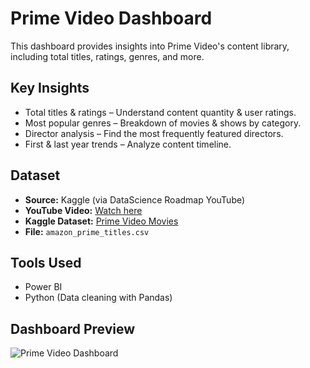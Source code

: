 # Prime Video Dashboard  

This dashboard provides insights into Prime Video's content library, including total titles, ratings, genres, and more.  

## Key Insights  
- Total titles & ratings – Understand content quantity & user ratings.  
- Most popular genres – Breakdown of movies & shows by category.  
- Director analysis – Find the most frequently featured directors.  
- First & last year trends – Analyze content timeline.  

## Dataset  
- **Source:** Kaggle (via DataScience Roadmap YouTube)  
- **YouTube Video:** [Watch here](https://www.youtube.com/watch?v=_xs8XXlGQVM&list=PL7RSbI9s6KhhQqxFpkPVCHykgrWPK41gS&index=2)  
- **Kaggle Dataset:** [Prime Video Movies](https://www.youtube.com/redirect?event=video_description&redir_token=QUFFLUhqbnRTVndDMEJRY3hZMGVja2lrUElMTmU2RGRNZ3xBQ3Jtc0ttZ09iM2Y4NVAxRzRXVENUV01Bc1VaSVhTLVR5aWYwaFNfd0ppbEdjTk90aEFCTEhXbHJDR3pXZ3UzUFRmTWtfUHQ4dm1SeUk3SjNvLWNXbnBOWDU3bWVvTHpDcC00Sk4weUI3T05Ha2s4b1pUYS1DWQ&q=https%3A%2F%2Fwww.kaggle.com%2Fdatasets%2Fshivamb%2Famazon-prime-movies-and-tv-shows&v=_xs8XXlGQVM)  
- **File:** `amazon_prime_titles.csv`  

## Tools Used  
- Power BI  
- Python (Data cleaning with Pandas)  

## Dashboard Preview  
![Prime Video Dashboard](https://github.com/haileyrthomas01/powerbidashboards/blob/main/prime%20video%20dashboard/amazondash.png)  
